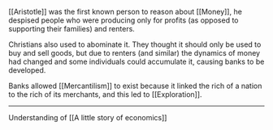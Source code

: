 [[Aristotle]] was the first known person to reason about [[Money]], he despised people who were producing only for profits (as opposed to supporting their families) and renters.

Christians also used to abominate it. They thought it should only be used to buy and sell goods, but due to renters (and similar) the dynamics of money had changed and some individuals could accumulate it, causing banks to be developed.

Banks allowed [[Mercantilism]] to exist because it linked the rich of a nation to the rich of its merchants, and this led to [[Exploration]].

---

Understanding of [[A little story of economics]]